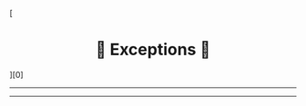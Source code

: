 [<h1 align = "center">:rocket: Exceptions :facepunch:</h1>][0]

---










---
[1]: https://mp.weixin.qq.com/s/8wkotC9PdgGLCIMRHPL8SQ
